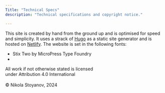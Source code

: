 ```yaml
---
Title: "Technical Specs"
description: "Technical specifications and copyright notice."

---
```


This site is created by hand from the ground up and is optimised for speed and simplicity. It uses a strack of [Hugo](https://gohugo.io/) as a static site generator and is hosted on [Netlify](https://www.netlify.com/). The website is set in the following fonts:

- Stix Two by MicroPress Type Foundry
- 


All work if not otherwise stated is licensed <br>
under Attribution 4.0 International <br>
 <br>
© Nikola Stoyanov, 2024